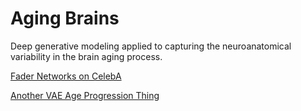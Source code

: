 # Aging Brains
Deep generative modeling applied to capturing the neuroanatomical variability in the brain aging process.

[Fader Networks on CelebA](https://arxiv.org/pdf/1706.00409.pdf)

[Another VAE Age Progression Thing](https://github.com/mattans/AgeProgression/tree/v1.0.0)
